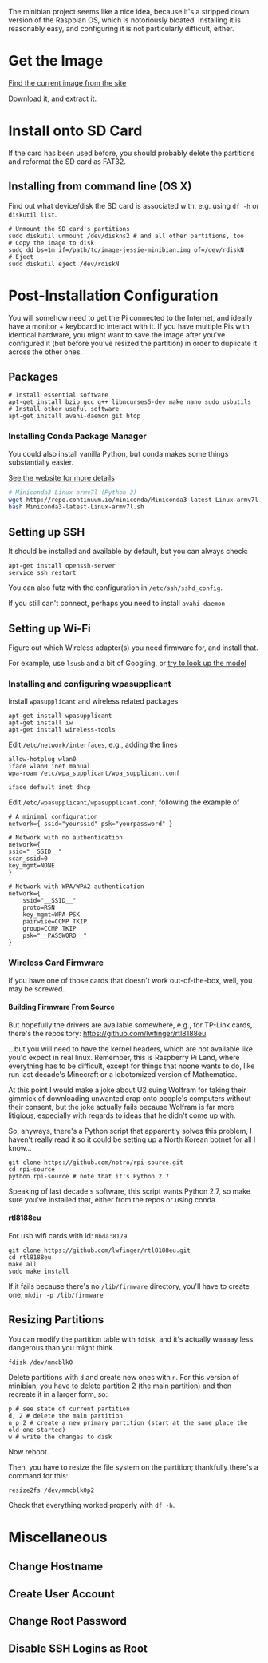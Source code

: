 The minibian project seems like a nice idea, because it's a stripped down version of the Raspbian OS, which is notoriously bloated.
Installing it is reasonably easy, and configuring it is not particularly difficult, either.

# Get the Image

[Find the current image from the site](https://minibianpi.wordpress.com)

Download it, and extract it.

# Install onto SD Card

If the card has been used before, you should probably delete the partitions and reformat the SD card as FAT32.

## Installing from command line (OS X)

Find out what device/disk the SD card is associated with, e.g. using `df -h` or `diskutil list`.

```
# Unmount the SD card's partitions
sudo diskutil unmount /dev/diskns2 # and all other partitions, too
# Copy the image to disk
sudo dd bs=1m if=/path/to/image-jessie-minibian.img of=/dev/rdiskN
# Eject 
sudo diskutil eject /dev/rdiskN
```

# Post-Installation Configuration

You will somehow need to get the Pi connected to the Internet, and ideally have a monitor + keyboard to interact with it.
If you have multiple Pis with identical hardware, you might want to save the image after you've configured it (but before you've resized the partition) in order to duplicate it across the other ones.

## Packages

```
# Install essential software
apt-get install bzip gcc g++ libncurses5-dev make nano sudo usbutils
# Install other useful software
apt-get install avahi-daemon git htop
```

### Installing Conda Package Manager

You could also install vanilla Python, but conda makes some things substantially easier.

[See the website for more details](https://www.continuum.io/content/conda-support-raspberry-pi-2-and-power8-le)

```bash
# Miniconda3 Linux armv7l (Python 3)
wget http://repo.continuum.io/miniconda/Miniconda3-latest-Linux-armv7l.sh
bash Miniconda3-latest-Linux-armv7l.sh
```

## Setting up SSH 

It should be installed and available by default, but you can always check:

```
apt-get install openssh-server
service ssh restart
```

You can also futz with the configuration in `/etc/ssh/sshd_config`.

If you still can't connect, perhaps you need to install `avahi-daemon`

## Setting up Wi-Fi

Figure out which Wireless adapter(s) you need firmware for, and install that.

For example, use `lsusb` and a bit of Googling, or [try to look up the model](http://elinux.org/RPi_USB_Wi-Fi_Adapters)

### Installing and configuring wpasupplicant

Install `wpasupplicant` and wireless related packages

```
apt-get install wpasupplicant
apt-get install iw
apt-get install wireless-tools
```

Edit `/etc/network/interfaces`, e.g., adding the lines

```
allow-hotplug wlan0 
iface wlan0 inet manual 
wpa-roam /etc/wpa_supplicant/wpa_supplicant.conf 

iface default inet dhcp
```

Edit `/etc/wpasupplicant/wpasupplicant.conf`, following the example of

```
# A minimal configuration
network={ ssid="yourssid" psk="yourpassword" }

# Network with no authentication
network={
ssid="__SSID__"
scan_ssid=0
key_mgmt=NONE
}

# Network with WPA/WPA2 authentication
network={
    ssid="__SSID__"
    proto=RSN
    key_mgmt=WPA-PSK
    pairwise=CCMP TKIP
    group=CCMP TKIP
    psk="__PASSWORD__"
}
```

### Wireless Card Firmware

If you have one of those cards that doesn't work out-of-the-box, well, you may be screwed.

#### Building Firmware From Source

But hopefully the drivers are available somewhere, e.g., for TP-Link cards, there's the repository:
https://github.com/lwfinger/rtl8188eu

...but you will need to have the kernel headers, which are not available like you'd expect in real linux. 
Remember, this is Raspberry Pi Land, where everything has to be difficult, except for things that noone wants to do, like run last decade's Minecraft or a lobotomized version of Mathematica.

At this point I would make a joke about U2 suing Wolfram for taking their gimmick of downloading unwanted crap onto people's computers without their consent, but the joke actually fails because Wolfram is far more litigious, especially with regards to ideas that he didn't come up with.

So, anyways, there's a Python script that apparently solves this problem, I haven't really read it so it could be setting up a North Korean botnet for all I know...

```
git clone https://github.com/notro/rpi-source.git
cd rpi-source
python rpi-source # note that it's Python 2.7
```

Speaking of last decade's software, this script wants Python 2.7, so make sure you've installed that, either from the repos or using conda.

#### rtl8188eu

For usb wifi cards with id: `0bda:8179`.

```
git clone https://github.com/lwfinger/rtl8188eu.git
cd rtl8188eu
make all
sudo make install
```

If it fails because there's no `/lib/firmware` directory, you'll have to create one; `mkdir -p /lib/firmware`

## Resizing Partitions

You can modify the partition table with `fdisk`, and it's actually waaaay less dangerous than you might think.

```
fdisk /dev/mmcblk0
```

Delete partitions with `d` and create new ones with `n`.
For this version of minibian, you have to delete partition 2 (the main partition) and then recreate it in a larger form, so:

```
p # see state of current partition
d, 2 # delete the main partition
n p 2 # create a new primary partition (start at the same place the old one started)
w # write the changes to disk
```

Now reboot. 

Then, you have to resize the file system on the partition; thankfully there's a command for this:

```
resize2fs /dev/mmcblk0p2
```

Check that everything worked properly with `df -h`.

# Miscellaneous

## Change Hostname

## Create User Account

## Change Root Password

## Disable SSH Logins as Root